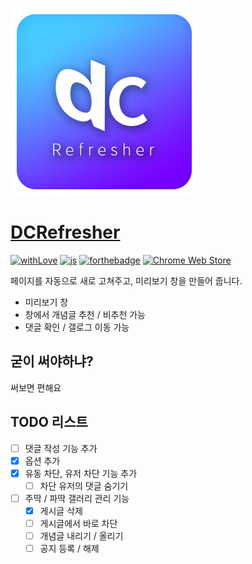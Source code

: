 ![DC Refresher](https://github.com/So-chiru/DCRefresher/raw/master/icns/dc_ref.png)

# [DCRefresher](https://chrome.google.com/webstore/detail/dc-refresher/gpipaoeekcphlmilndfdbfdgijjjiklh)

[![withLove](https://forthebadge.com/images/badges/built-with-love.svg)](https://sochiru.pw)
[![js](https://forthebadge.com/images/badges/made-with-javascript.svg)](https://www.javascript.com)
[![forthebadge](https://forthebadge.com/images/badges/designed-in-ms-paint.svg)](https://forthebadge.com)
[![Chrome Web Store](https://img.shields.io/chrome-web-store/users/gpipaoeekcphlmilndfdbfdgijjjiklh.svg?style=for-the-badge)](https://chrome.google.com/webstore/detail/dc-refresher/gpipaoeekcphlmilndfdbfdgijjjiklh)

페이지를 자동으로 새로 고쳐주고, 미리보기 창을 만들어 줍니다.

- 미리보기 창
- 창에서 개념글 추천 / 비추천 가능
- 댓글 확인 / 갤로그 이동 가능

## 굳이 써야하냐?

써보면 편해요

## TODO 리스트

- [ ] 댓글 작성 기능 추가
- [x] 옵션 추가
- [x] 유동 차단, 유저 차단 기능 추가
  - [ ] 차단 유저의 댓글 숨기기
- [ ] 주딱 / 파딱 갤러리 관리 기능
  - [x] 게시글 삭제
  - [ ] 게시글에서 바로 차단
  - [ ] 개념글 내리기 / 올리기
  - [ ] 공지 등록 / 해제

